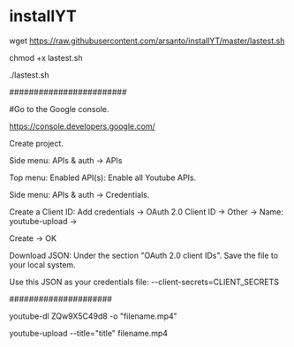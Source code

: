 # installYT

wget https://raw.githubusercontent.com/arsanto/installYT/master/lastest.sh

chmod +x lastest.sh

./lastest.sh

########################

#Go to the Google console.

https://console.developers.google.com/ 



Create project.

Side menu: APIs & auth -> APIs

Top menu: Enabled API(s): Enable all Youtube APIs.

Side menu: APIs & auth -> Credentials.

Create a Client ID: Add credentials -> OAuth 2.0 Client ID -> Other -> Name: youtube-upload -> 

Create -> OK

Download JSON: Under the section "OAuth 2.0 client IDs". Save the file to your local system.

Use this JSON as your credentials file: --client-secrets=CLIENT_SECRETS


#####################

youtube-dl ZQw9X5C49d8 -o "filename.mp4"

youtube-upload --title="title" filename.mp4
